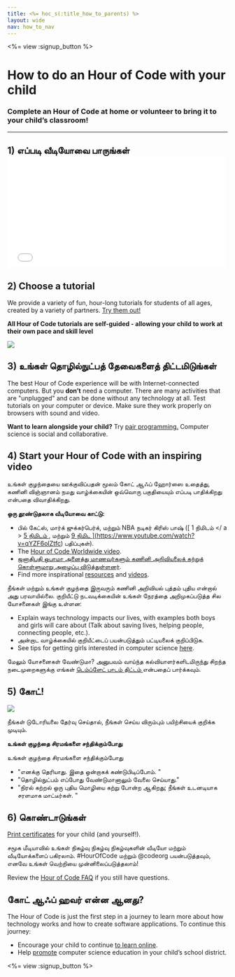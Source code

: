 ```yaml
---
title: <%= hoc_s(:title_how_to_parents) %>
layout: wide
nav: how_to_nav
---
```

<%= view :signup_button %>

# How to do an Hour of Code with your child

### Complete an Hour of Code at home or volunteer to bring it to your child’s classroom!

---

## 1) எப்படி வீடியோவை பாருங்கள் <iframe width="500" height="255" src="//www.youtube.com/embed/SrnvvWDm73k" frameborder="0" allowfullscreen mark="crwd-mark"></iframe> 

## 2) Choose a tutorial

We provide a variety of fun, hour-long tutorials for students of all ages, created by a variety of partners. [Try them out!](<%= resolve_url('/learn') %>)

**All Hour of Code tutorials are self-guided - allowing your child to work at their own pace and skill level**

[![](/images/fit-700/tutorials.png)](<%= resolve_url('/learn') %>)

## 3) உங்கள் தொழில்நுட்பத் தேவைகளைத் திட்டமிடுங்கள்

The best Hour of Code experience will be with Internet-connected computers. But you **don’t** need a computer. There are many activities that are "unplugged" and can be done without any technology at all. Test tutorials on your computer or device. Make sure they work properly on browsers with sound and video.

**Want to learn alongside your child?** Try [pair programming.](http://www.ncwit.org/resources/pair-programming-box-power-collaborative-learning) Computer science is social and collaborative.

## 4) Start your Hour of Code with an inspiring video

உங்கள் குழந்தையை ஊக்குவிப்பதன் மூலம் கோட் ஆஃப் ஹோர்ஸை உதைத்து, கணினி விஞ்ஞானம் நமது வாழ்க்கையின் ஒவ்வொரு பகுதியையும் எப்படி பாதிக்கிறது என்பதை விவாதிக்கிறது.

**ஒரு தூண்டுதலாக வீடியோவை காட்டு:**

- பில் கேட்ஸ், மார்க் ஜுக்கர்பெர்க், மற்றும் NBA நடிகர் கிரிஸ் பாஷ் ([ 1 நிமிடம் </ a > [ 5 நிமிடம் ](https://www.youtube.com/watch?v=nKIu9yen5nc), மற்றும் <a href = "https://www.youtube.com/watch?v = dU1xS07N-FA "> 9 நிமிட ](https://www.youtube.com/watch?v=qYZF6oIZtfc) பதிப்புகள்).
- The [Hour of Code Worldwide video](https://www.youtube.com/watch?v=KsOIlDT145A).
- [ ஜனாதிபதி ஒபாமா அனைத்து மாணவர்களும் கணினி அறிவியலைக் கற்றுக் கொள்ளுமாறு அழைப்பு விடுத்துள்ளனர்](https://www.youtube.com/watch?v=6XvmhE1J9PY).
- Find more inspirational [resources](<%= codeorg_url('/inspire') %>) and [videos](https://www.youtube.com/playlist?list=PLzdnOPI1iJNfpD8i4Sx7U0y2MccnrNZuP).

நீங்கள் மற்றும் உங்கள் குழந்தை இருவரும் கணினி அறிவியல் புத்தம் புதிய என்றால் அது பரவாயில்லை. குறியீட்டு நடவடிக்கையின் உங்கள் நேரத்தை அறிமுகப்படுத்த சில யோசனைகள் இங்கு உள்ளன:

- Explain ways technology impacts our lives, with examples both boys and girls will care about (Talk about saving lives, helping people, connecting people, etc.).
- அன்றாட வாழ்க்கையில் குறியீட்டைப் பயன்படுத்தும் பட்டியலைக் குறிப்பிடுக.
- See tips for getting girls interested in computer science [here](<%= codeorg_url('/girls') %>).

மேலும் யோசனைகள் வேண்டுமா? அனுபவம் வாய்ந்த கல்வியாளர்களிடமிருந்து சிறந்த நடைமுறைகளுக்கு எங்கள் [ டெம்ப்ளேட் பாடம் திட்டம் ](/files/AfterschoolEducatorLessonPlanOutline.docx) என்பதைப் பார்க்கவும்.

## 5) கோட்!

<img src="/images/fit-700/tutorial-short-link.png" />

நீங்கள் டுடோரியலை தேர்வு செய்தால், நீங்கள் செய்ய விரும்பும் பயிற்சியைக் குறிக்க முடியும்.

**உங்கள் குழந்தை சிரமங்களை சந்திக்கும்போது**

உங்கள் குழந்தை சிரமங்களை சந்திக்கும்போது

- "எனக்கு தெரியாது. இதை ஒன்றாகக் கண்டுபிடிப்போம். "
- "தொழில்நுட்பம் எப்போது வேண்டுமானாலும் வேலை செய்யாது."
- "நிரல் கற்றல் ஒரு புதிய மொழியை கற்று போன்ற ஆகிறது; நீங்கள் உடனடியாக சரளமாக மாட்டீர்கள். "

## 6) கொண்டாடுங்கள்

[Print certificates](<%= codeorg_url('/certificates') %>) for your child (and yourself!).

சமூக மீடியாவில் உங்கள் நிகழ்வு நிகழ்வு நிகழ்வுகளின் வீடியோ மற்றும் வீடியோக்களைப் பகிரலாம். #HourOfCode மற்றும் @codeorg பயன்படுத்தவும், எனவே உங்கள் வெற்றியை முன்னிலைப்படுத்தலாம்!

Review the [Hour of Code FAQ](https://support.code.org/hc/en-us/categories/200147083-Hour-of-Code) if you still have questions.

## கோட் ஆஃப் ஹவர் என்ன ஆனது?

The Hour of Code is just the first step in a journey to learn more about how technology works and how to create software applications. To continue this journey:

- Encourage your child to continue [to learn online](<%= codeorg_url('/learn/beyond') %>).
- Help [promote](<%= resolve_url('/promote') %>) computer science education in your child’s school district.

<%= view :signup_button %>